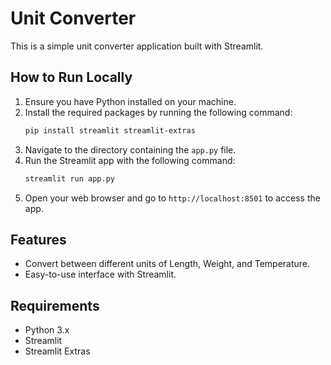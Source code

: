 # Unit Converter

This is a simple unit converter application built with Streamlit.

## How to Run Locally

1. Ensure you have Python installed on your machine.
2. Install the required packages by running the following command:
    ```sh
    pip install streamlit streamlit-extras
    ```
3. Navigate to the directory containing the `app.py` file.
4. Run the Streamlit app with the following command:
    ```sh
    streamlit run app.py
    ```
5. Open your web browser and go to `http://localhost:8501` to access the app.

## Features

- Convert between different units of Length, Weight, and Temperature.
- Easy-to-use interface with Streamlit.

## Requirements

- Python 3.x
- Streamlit
- Streamlit Extras
